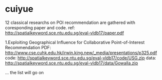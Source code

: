 # cuiyue
12 classical researchs on POI recommendation are gathered with coresponding paper and code.
ref: http://spatialkeyword.sce.ntu.edu.sg/eval-vldb17/paper.pdf

1.Exploiting Geographical Influence for Collaborative Point-of-Interest Recommendation 
  PDF: http://www.cse.cuhk.edu.hk/irwin.king.new/_media/presentations/p325.pdf 
  code: http://spatialkeyword.sce.ntu.edu.sg/eval-vldb17/code/USG.zip
  data: http://spatialkeyword.sce.ntu.edu.sg/eval-vldb17/data/Gowalla.zip
  
... the list will go on
